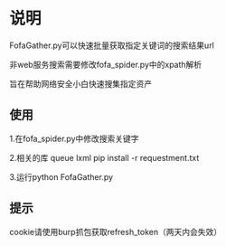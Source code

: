 # 说明
FofaGather.py可以快速批量获取指定关键词的搜索结果url

非web服务搜索需要修改fofa_spider.py中的xpath解析

旨在帮助网络安全小白快速搜集指定资产

<h2>使用</h2>

1.在fofa_spider.py中修改搜索关键字

2.相关的库
queue
lxml
pip install -r requestment.txt

3.运行python FofaGather.py

<h2>提示</h2>
cookie请使用burp抓包获取refresh_token（两天内会失效）

